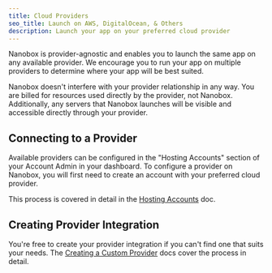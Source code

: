 ```yaml
---
title: Cloud Providers
seo_title: Launch on AWS, DigitalOcean, & Others
description: Launch your app on your preferred cloud provider
---
```


Nanobox is provider-agnostic and enables you to launch the same app on any available provider. We encourage you to run your app on multiple providers to determine where your app will be best suited.

Nanobox doesn't interfere with your provider relationship in any way. You are billed for resources used directly by the provider, not Nanobox. Additionally, any servers that Nanobox launches will be visible and accessible directly through your provider.

## Connecting to a Provider
Available providers can be configured in the "Hosting Accounts" section of your Account Admin in your dashboard. To configure a provider on Nanobox, you will first need to create an account with your preferred cloud provider.

This process is covered in detail in the [Hosting Accounts](/providers/hosting-accounts/) doc.

## Creating Provider Integration
You're free to create your provider integration if you can't find one that suits your needs. The [Creating a Custom Provider](/providers/create/) docs cover the process in detail.
